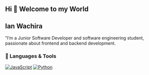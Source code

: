 ## Hi 👋 Welcome to my World 
## Ian Wachira
“I’m a Junior Software Developer and software engineering student, 
passionate about frontend and backend development.

<!--
**IanWachcode/IanWachcode** is a ✨ _special_ ✨ repository because its `README.md` (this file) appears on your GitHub profile.

Here are some ideas to get you started:

- 🔭 I’m currently working on ...
- 🌱 I’m currently learning ... Front-End Web Development & Software Engineering
- 👯 I’m looking to collaborate on ...
- 🤔 I’m looking for help with ...
- 💬 Ask me about ... 
- 📫 How to reach me: ... Email ianwachira90@gmail.com
- 😄 Pronouns: ...
- ⚡ Fun fact: ...
-->
### 🧠 Languages & Tools
[![JavaScript](https://img.shields.io/badge/JavaScript-F7DF1E?logo=javascript&logoColor=000&style=for-the-badge)](https://developer.mozilla.org/en-US/docs/Web/JavaScript)
[![Python](https://img.shields.io/badge/Python-3776AB?logo=python&logoColor=fff&style=for-the-badge)](https://www.python.org/)
